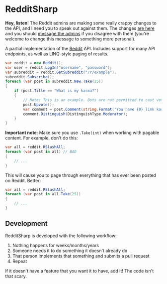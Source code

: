 # RedditSharp

**Hey, listen**! The Reddit admins are making some really crappy changes to the
API, and I need you to speak out against them. The changes
[are here](https://www.reddit.com/r/redditdev/comments/3xdf11/introducing_new_api_terms/)
and you should
[message the admins](https://www.reddit.com/message/compose?to=/r/reddit.com&subject=The+planned+API+changes+are+awful&message=Hey,+the+planned+API+changes+are+pretty+awful.+You%27re+asking+users+to+reveal+far+too+much+about+themselves+and+making+the+barrier+to+entry+much+higher+for+new+developers+who+want+to+do+cool+things+with+the+Reddit+API.+You+already+ask+users+to+put+contact+information+in+their+user+agent+string,+and+that+should+be+sufficient.)
if you disagree with them (you're welcome to change this message to something
more personal).

A partial implementation of the [Reddit](http://reddit.com) API. Includes support for many API endpoints, as well as
LINQ-style paging of results.

```csharp
var reddit = new Reddit();
var user = reddit.LogIn("username", "password");
var subreddit = reddit.GetSubreddit("/r/example");
subreddit.Subscribe();
foreach (var post in subreddit.New.Take(25))
{
    if (post.Title == "What is my karma?")
    {
        // Note: This is an example. Bots are not permitted to cast votes automatically.
        post.Upvote();
        var comment = post.Comment(string.Format("You have {0} link karma!", post.Author.LinkKarma));
        comment.Distinguish(DistinguishType.Moderator);
    }
}
```

**Important note**: Make sure you use `.Take(int)` when working with pagable content. For example, don't do this:

```csharp
var all = reddit.RSlashAll;
foreach (var post in all) // BAD
{
    // ...
}
```

This will cause you to page through everything that has ever been posted on Reddit. Better:

```csharp
var all = reddit.RSlashAll;
foreach (var post in all.Take(25))
{
    // ...
}
```

## Development

RedditSharp is developed with the following workflow:

1. Nothing happens for weeks/months/years
2. Someone needs it to do something it doesn't already do
3. That person implements that something and submits a pull request
4. Repeat

If it doesn't have a feature that you want it to have, add it! The code isn't that scary.
